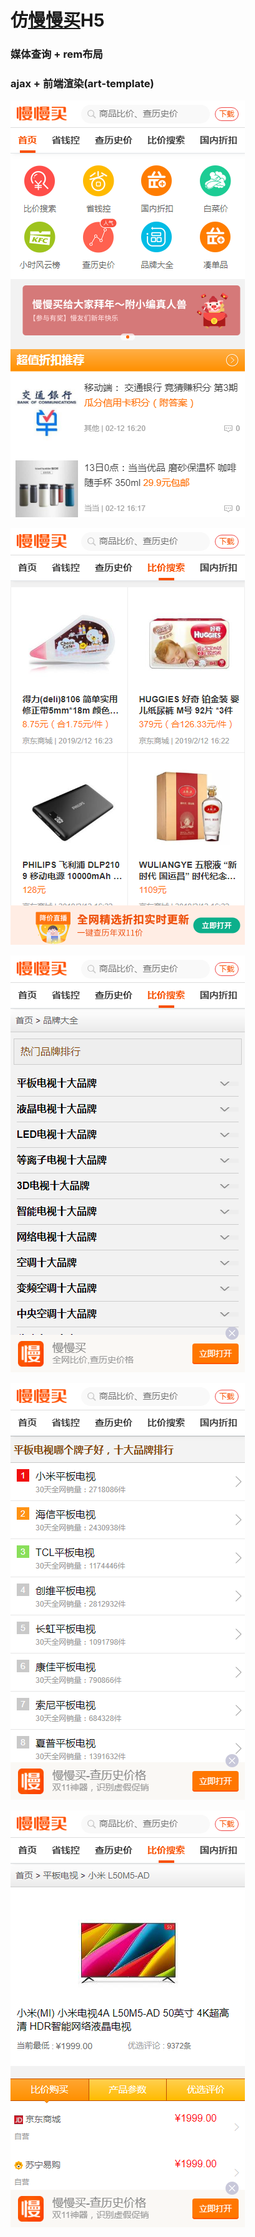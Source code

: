 # 仿[慢慢买](m.manmanbuy.com)H5

### 媒体查询 + rem布局

### ajax + 前端渲染(art-template)

![](./images/thumbnail/1.png)

![](./images/thumbnail/2.png)

![](./images/thumbnail/3.png)

![](./images/thumbnail/4.png)

![](./images/thumbnail/5.png)